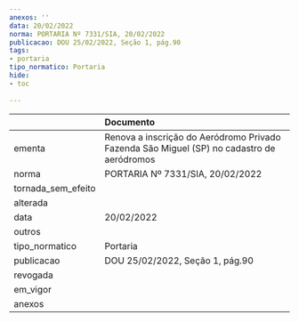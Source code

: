 ```yaml
---
anexos: ''
data: 20/02/2022
norma: PORTARIA Nº 7331/SIA, 20/02/2022
publicacao: DOU 25/02/2022, Seção 1, pág.90
tags:
- portaria
tipo_normatico: Portaria
hide: 
- toc 
 
---
```


|                    | Documento                                                                                 |
|:-------------------|:------------------------------------------------------------------------------------------|
| ementa             | Renova a inscrição do Aeródromo Privado Fazenda São Miguel (SP) no cadastro de aeródromos |
| norma              | PORTARIA Nº 7331/SIA, 20/02/2022                                                          |
| tornada_sem_efeito |                                                                                           |
| alterada           |                                                                                           |
| data               | 20/02/2022                                                                                |
| outros             |                                                                                           |
| tipo_normatico     | Portaria                                                                                  |
| publicacao         | DOU 25/02/2022, Seção 1, pág.90                                                           |
| revogada           |                                                                                           |
| em_vigor           |                                                                                           |
| anexos             |                                                                                           |